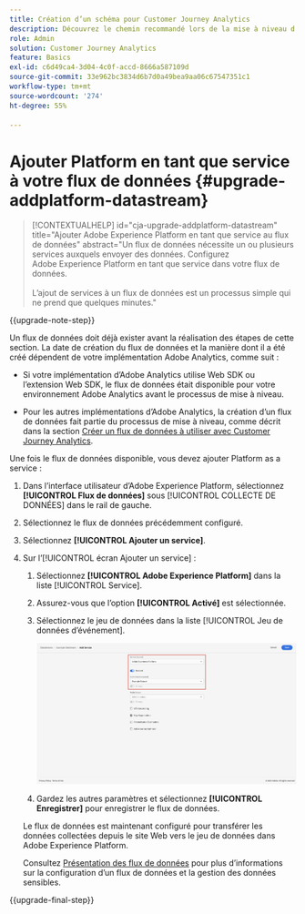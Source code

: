 ```yaml
---
title: Création d’un schéma pour Customer Journey Analytics
description: Découvrez le chemin recommandé lors de la mise à niveau d’Adobe Analytics vers Customer Journey Analytics
role: Admin
solution: Customer Journey Analytics
feature: Basics
exl-id: c6d49ca4-3d04-4c0f-accd-8666a587109d
source-git-commit: 33e962bc3834d6b7d0a49bea9aa06c67547351c1
workflow-type: tm+mt
source-wordcount: '274'
ht-degree: 55%

---
```


# Ajouter Platform en tant que service à votre flux de données {#upgrade-addplatform-datastream}

<!-- markdownlint-disable MD034 -->

>[!CONTEXTUALHELP]
>id="cja-upgrade-addplatform-datastream"
>title="Ajouter Adobe Experience Platform en tant que service au flux de données"
>abstract="Un flux de données nécessite un ou plusieurs services auxquels envoyer des données. Configurez Adobe Experience Platform en tant que service dans votre flux de données.<br><br>L’ajout de services à un flux de données est un processus simple qui ne prend que quelques minutes."

<!-- markdownlint-enable MD034 -->

{{upgrade-note-step}}

<!-- Should we single source this instead of duplicate it? The following steps were copied from: /help/data-ingestion/aepwebsdk.md-->

Un flux de données doit déjà exister avant la réalisation des étapes de cette section. La date de création du flux de données et la manière dont il a été créé dépendent de votre implémentation Adobe Analytics, comme suit :

* Si votre implémentation d’Adobe Analytics utilise Web SDK ou l’extension Web SDK, le flux de données était disponible pour votre environnement Adobe Analytics avant le processus de mise à niveau.

* Pour les autres implémentations d’Adobe Analytics, la création d’un flux de données fait partie du processus de mise à niveau, comme décrit dans la section [Créer un flux de données à utiliser avec Customer Journey Analytics](/help/getting-started/cja-upgrade/cja-upgrade-datastream.md).

Une fois le flux de données disponible, vous devez ajouter Platform as a service :

1. Dans l’interface utilisateur d’Adobe Experience Platform, sélectionnez **[!UICONTROL Flux de données]** sous [!UICONTROL COLLECTE DE DONNÉES] dans le rail de gauche.

1. Sélectionnez le flux de données précédemment configuré. <!--true?-->

1. Sélectionnez **[!UICONTROL Ajouter un service]**.

1. Sur l’[!UICONTROL écran Ajouter un service] :

   1. Sélectionnez **[!UICONTROL Adobe Experience Platform]** dans la liste [!UICONTROL Service].

   1. Assurez-vous que l’option **[!UICONTROL Activé]** est sélectionnée.

   1. Sélectionnez le jeu de données dans la liste [!UICONTROL Jeu de données d’événement].

      ![Service AEP de flux de données](./assets/datastream-aep-service.png)

   1. Gardez les autres paramètres et sélectionnez **[!UICONTROL Enregistrer]** pour enregistrer le flux de données.

   Le flux de données est maintenant configuré pour transférer les données collectées depuis le site Web vers le jeu de données dans Adobe Experience Platform.

   Consultez [Présentation des flux de données](https://experienceleague.adobe.com/docs/experience-platform/datastreams/overview.html?lang=fr) pour plus d’informations sur la configuration d’un flux de données et la gestion des données sensibles.

{{upgrade-final-step}}
